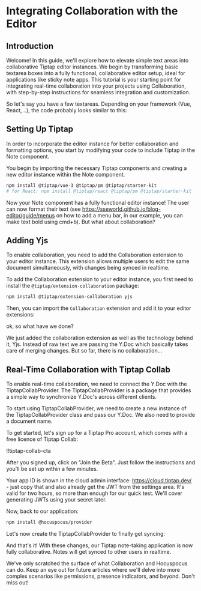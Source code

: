 # Integrating Collaboration with the Editor

## Introduction

Welcome! In this guide, we'll explore how to elevate simple text areas into collaborative Tiptap editor instances. We begin by transforming basic textarea boxes into a fully functional, collaborative editor setup, ideal for applications like sticky note apps. This tutorial is your starting point for integrating real-time collaboration into your projects using Collaboration, with step-by-step instructions for seamless integration and customization.

So let's say you have a few textareas. Depending on your framework (Vue, React, ..), the code probably looks similar to this:

<tiptap-demo name="Tutorials/1-1-textarea"></tiptap-demo>

## Setting Up Tiptap

In order to incorporate the editor instance for better collaboration and formatting options, you start by modifying your code to include Tiptap in the Note component.

You begin by importing the necessary Tiptap components and creating a new editor instance within the Note component.

```bash
npm install @tiptap/vue-3 @tiptap/pm @tiptap/starter-kit
# for React: npm install @tiptap/react @tiptap/pm @tiptap/starter-kit
```

<tiptap-demo name="Tutorials/1-2-tiptap"></tiptap-demo>

Now your Note component has a fully functional editor instance! The user can now format their text (see https://sseworld.github.io/blog-editor/guide/menus on how to add a menu bar, in our example, you can make text bold using cmd+b). But what about collaboration?

## Adding Yjs

To enable collaboration, you need to add the Collaboration extension to your editor instance. This extension allows multiple users to edit the same document simultaneously, with changes being synced in realtime.


To add the Collaboration extension to your editor instance, you first need to install the `@tiptap/extension-collaboration` package:

```bash
npm install @tiptap/extension-collaboration yjs
```

Then, you can import the `Collaboration` extension and add it to your editor extensions:

<tiptap-demo name="Tutorials/1-3-yjs"></tiptap-demo>

ok, so what have we done?

We just added the collaboration extension as well as the technology behind it, Yjs. Instead of raw text we are passing the Y.Doc which basically takes care of merging changes. But so far, there is no collaboration...

## Real-Time Collaboration with Tiptap Collab

To enable real-time collaboration, we need to connect the Y.Doc with the TiptapCollabProvider. The TiptapCollabProvider is a package that provides a simple way to synchronize Y.Doc's across different clients.

To start using TiptapCollabProvider, we need to create a new instance of the TiptapCollabProvider class and pass our Y.Doc. We also need to provide a document name.

To get started, let's sign up for a Tiptap Pro account, which comes with a free licence of Tiptap Collab:

!!tiptap-collab-cta

After you signed up, click on "Join the Beta". Just follow the instructions and you'll be set up within a few minutes.

Your app ID is shown in the cloud admin interface: https://cloud.tiptap.dev/ - just copy that and also already get the JWT from the settings area. It's valid for two hours, so more than enough for our quick test. We'll cover generating JWTs using your secret later.


Now, back to our application:

```bash
npm install @hocuspocus/provider
```

Let's now create the TiptapCollabProvider to finally get syncing:

<tiptap-demo name="Tutorials/1-4-collab"></tiptap-demo>

And that's it! With these changes, our Tiptap note-taking application is now fully collaborative. Notes will get synced to other users in realtime.


We've only scratched the surface of what Collaboration and Hocuspocus can do. Keep an eye out for future articles where we'll delve into more complex scenarios like permissions, presence indicators, and beyond. Don't miss out!
